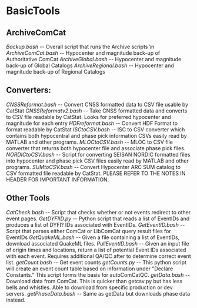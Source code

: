 # BasicTools
## ArchiveComCat
_Backup.bash_ -- Overall script that runs the Archive scripts \n
_ArchiveComCat.bash_ -- Hypocenter and magnitude back-up of Authoritative ComCat
_ArchiveGlobal.bash_ -- Hypocenter and magnitude back-up of Global Catalogs
_ArchiveRegional.bash_ -- Hypocenter and magnitude back-up of Regional Catalogs
## Converters:
_CNSSReformat.bash_ -- Convert CNSS formatted data to CSV file usable by CatStat
_CNSSReformatv2.bash_ -- Take CNSS formatted data and converts to CSV file readable by CatStat. Looks for preferred hypocenter and magnitude for each entry
_HDFreformat.bash_ -- Convert HDF Format to format readable by CatStat
_ISCtoCSV.bash_ -- ISC to CSV converter which contains both hypocentral and phase pick information CSVs easily read by MATLAB and other programs.
_MLOCtoCSV.bash_ -- MLOC to CSV file converter that returns both hypocenter file and associate phase pick files.
_NORDICtoCSV.bash_ -- Script for converting SEISAN NORDIC formatted files into hypocenter and phase pick CSV files easily read by MATLAB and other programs.
_SUMtoCSV.bash_ -- Convert Hypocenter ARC SUM catalog to CSV formatted file readable by CatStat.  PLEASE REFER TO THE NOTES IN HEADER FOR IMPORTANT INFORMATION.
## Other Tools
_CatCheck.bash_ -- Script that checks whether or not events redirect to other event pages.
_GetDYFIID.py_ -- Python script that reads a list of EventIDs and produces a list of DYFI? IDs associated with EventIDs.
_GetEventID.bash_ -- Script that parses either ComCat or LibComCat query result files for EventIDs
_GetQuakeML.bash_ -- Given a file containing a list of EventIDs, download associated QuakeML files.
_PullEventID.bash_ -- Given an input file of origin times and locations, return a list of potential Event IDs associated with each event.  Requires additional QA/QC after to determine correct event list.
_getCount.bash_ -- Get event counts
_getCounts.py_ -- This python script will create an event count table based on information under "Declare Constants."  This script forms the basis for autoComCatQC.
_getData.bash_ -- Download data from ComCat.  This is quicker than getcsv.py but has less bells and whistles.  Able to download from specific production or dev servers.
_getPhaseData.bash_ -- Same as getData but downloads phase data instead.
